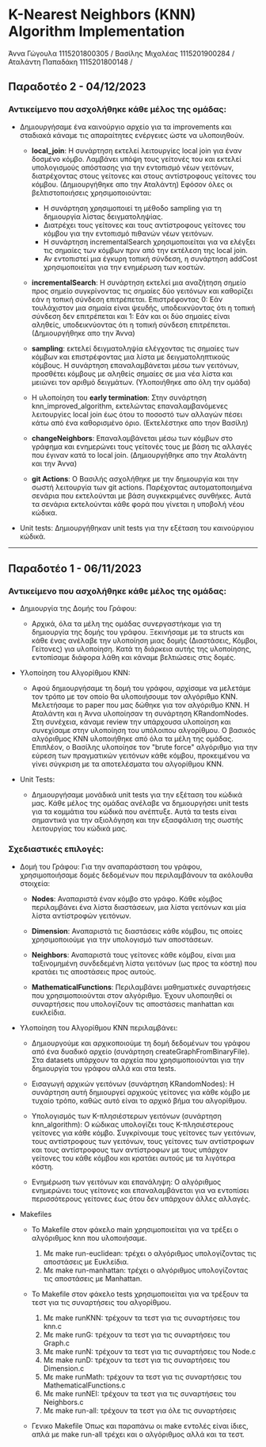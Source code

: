# K-Nearest Neighbors (KNN) Algorithm Implementation

Άννα Γώγουλα 1115201800305 / 
Βασίλης Μιχαλέας 1115201900284 /
Αταλάντη Παπαδάκη 1115201800148 /

Παραδοτέο 2 - 04/12/2023
------
### Αντικείμενο που ασχολήθηκε κάθε μέλος της ομάδας:

- Δημιουργήσαμε ένα καινούργιο αρχείο για τα improvements και σταδιακά κάναμε τις απαραίτητες ενέργειες ώστε να υλοποιηθούν. 
    * **local_join**: Η συνάρτηση εκτελεί λειτουργίες local join για έναν δοσμένο κόμβο. Λαμβάνει υπόψη τους γείτονές του και εκτελεί υπολογισμούς απόστασης για την εντοπισμό νέων γειτόνων, διατρέχοντας στους γείτονες και στους αντίστροφους γείτονες του κόμβου. (Δημιουργήθηκε απο την Αταλάντη) 
        Εφόσον όλες οι βελτιστοποιήσεις χρησιμοποιούνται:
        - Η συνάρτηση χρησιμοποιεί τη μέθοδο sampling για τη δημιουργία λίστας δειγματοληψίας.
        - Διατρέχει τους γείτονες και τους αντίστροφους γείτονες του κόμβου για την εντοπισμό πιθανών νέων γειτόνων.
        - Η συνάρτηση incrementalSearch χρησιμοποιείται για να ελέγξει τις σημαίες των κόμβων πριν από την εκτέλεση της local join.
        - Αν εντοπιστεί μια έγκυρη τοπική σύνδεση, η συνάρτηση addCost χρησιμοποιείται για την ενημέρωση των κοστών.

    * **incrementalSearch**: Η συνάρτηση εκτελεί μια αναζήτηση σημείο προς σημείο συγκρίνοντας τις σημαίες δύο γειτόνων και καθορίζει εάν η τοπική σύνδεση επιτρέπεται. Επιστρέφοντας 0: Εάν τουλάχιστον μια σημαία είναι ψευδής, υποδεικνύοντας ότι η τοπική σύνδεση δεν επιτρέπεται και 1: Εάν και οι δύο σημαίες είναι αληθείς, υποδεικνύοντας ότι η τοπική σύνδεση επιτρέπεται. (Δημιουργήθηκε απο την Άννα)
    
    * **sampling**: εκτελεί δειγματοληψία ελέγχοντας τις σημαίες των κόμβων και επιστρέφοντας μια λίστα με δειγματοληπτικούς κόμβους. Η συνάρτηση επαναλαμβάνεται μέσω των γειτόνων, προσθέτει κόμβους με αληθείς σημαίες σε μια νέα λίστα και μειώνει τον αριθμό δειγμάτων. (Υλοποιήθηκε απο όλη την ομάδα)

    * Η υλοποίηση του **early termination**: Στην συνάρτηση knn_improved_algorithm, εκτελώντας επαναλαμβανόμενες λειτουργίες local join έως ότου το ποσοστό των αλλαγών πέσει κάτω από ένα καθορισμένο όριο. (Εκτελέστηκε απο τηον Βασίλη)

    * **changeNeighbors**: Επαναλαμβάνεται μέσω των κόμβων στο γράφημα και ενημερώνει τους γείτονές τους με βάση τις αλλαγές που έγιναν κατά το local join. (Δημιουργήθηκε απο την Αταλάντη και την Άννα)

    * **git Actions**: Ο Βασιλής ασχολήθηκε με την δημιουργία και την σωστή λειτουργία των git actions. Παρέχοντας αυτοματοποιημένα σενάρια που εκτελούνται με βάση συγκεκριμένες συνθήκες. Αυτά τα σενάρια εκτελούνται κάθε φορά που γίνεται η υποβολή νέου κώδικα.

- Unit tests: Δημιουργήθηκαν unit tests για την εξέταση του καινούργιου κώδικά.


----------------------


Παραδοτέο 1 - 06/11/2023
------
### Αντικείμενο που ασχολήθηκε κάθε μέλος της ομάδας:

- Δημιουργία της Δομής του Γράφου:

    * Αρχικά, όλα τα μέλη της ομάδας συνεργαστήκαμε για τη δημιουργία της δομής του γράφου. Ξεκινήσαμε με τα structs και κάθε ένας ανέλαβε την υλοποίηση μιας δομής (Διαστάσεις, Κόμβοι, Γείτονες) για υλοποίηση. Κατά τη διάρκεια αυτής της υλοποίησης, εντοπίσαμε διάφορα λάθη και κάναμε βελτιώσεις στις δομές.

- Υλοποίηση του Αλγορίθμου ΚΝΝ:

    * Αφού δημιουργήσαμε τη δομή του γράφου, αρχίσαμε να μελετάμε τον τρόπο με τον οποίο θα υλοποιήσουμε τον αλγόριθμο ΚΝΝ. Μελετήσαμε το paper που μας δώθηκε για τον αλγόριθμο ΚΝΝ. Η Αταλάντη και η Άννα υλοποίησαν τη συνάρτηση KRandomNodes. Στη συνέχεια, κάναμε review την υπάρχουσα υλοποίηση και συνεχίσαμε στην υλοποίηση του υπόλοιπου αλγορίθμου. Ο βασικός αλγόριθμος ΚΝΝ υλοποιήθηκε από όλα τα μέλη της ομάδας. Επιπλέον, ο Βασίλης υλοποίησε τον "brute force" αλγόριθμο για την εύρεση των πραγματικών γειτόνων κάθε κόμβου, προκειμένου να γίνει σύγκριση με τα αποτελέσματα του αλγορίθμου ΚΝΝ.

- Unit Tests:

    * Δημιουργήσαμε μονάδικά unit tests για την εξέταση του κώδικά μας. Κάθε μέλος της ομάδας ανέλαβε να δημιουργήσει unit tests για τα κομμάτια του κώδικά που ανέπτυξε. Αυτά τα tests είναι σημαντικά για την αξιολόγηση και την εξασφάλιση της σωστής λειτουργίας του κώδικά μας.

### Σχεδιαστικές επιλογές:

- Δομή του Γράφου:
    Για την αναπαράσταση του γράφου, χρησιμοποιήσαμε δομές δεδομένων που περιλαμβάνουν τα ακόλουθα στοιχεία:

    * **Nodes**: Αναπαριστά έναν κόμβο στο γράφο. Κάθε κόμβος περιλαμβάνει ένα λίστα διαστάσεων, μια λίστα γειτόνων και μία λίστα αντίστροφών γειτόνων.

    * **Dimension**: Αναπαριστά τις διαστάσεις κάθε κόμβου, τις οποίες χρησιμοποιούμε για την υπολογισμό των αποστάσεων.

    * **Neighbors**: Αναπαριστά τους γείτονες κάθε κόμβου, είναι μια ταξινομημένη συνδεδεμένη λίστα γειτόνων (ως προς τα κόστη) που κρατάει τις αποστάσεις προς αυτούς.

    * **MathematicalFunctions**: Περιλαμβάνει μαθηματικές συναρτήσεις που χρησιμοποιούνται στον αλγόριθμο. Έχουν υλοποιηθεί οι συναρτήσεις που υπολογίζουν τις αποστάσεις manhattan και ευκλείδια.

- Υλοποίηση του Αλγορίθμου KNN περιλαμβάνει:
    * Δημιουργούμε και αρχικοποιούμε τη δομή δεδομένων του γράφου από ένα δυαδικό αρχείο (συνάρτηση createGraphFromBinaryFile). Στα datasets υπάρχουν τα αρχεία που χρησιμοποιούνται για την δημιουργία του γράφου αλλά και στα tests.

    * Εισαγωγή αρχικών γειτόνων (συνάρτηση KRandomNodes): Η συνάρτηση αυτή δημιουργεί αρχικούς γείτονες για κάθε κόμβο με τυχαίο τρόπο, καθώς αυτό είναι το αρχικό βήμα του αλγορίθμου.

    * Υπολογισμός των K-πλησιέστερων γειτόνων (συνάρτηση knn_algorithm): Ο κώδικας υπολογίζει τους K-πλησιέστερους γείτονες για κάθε κόμβο. Συγκρίνουμε τους γείτονες των γειτόνων, τους αντίστροφους των γειτόνων, τους γείτονες των αντίστροφων και τους αντίστροφους των αντίστροφων με τους υπάρχον γείτονες του κάθε κόμβου και κρατάει αυτούς με τα λιγότερα κόστη.

    * Ενημέρωση των γειτόνων και επανάληψη: Ο αλγόριθμος ενημερώνει τους γείτονες και επαναλαμβάνεται για να εντοπίσει περισσότερους γείτονες έως ότου δεν υπάρχουν άλλες αλλαγές.

- Makefiles
    * Το Makefile στον φάκελο main χρησιμοποιείται για να τρέξει ο αλγόριθμος knn που υλοποιήσαμε.
      1. Με make run-euclidean: τρέχει ο αλγόριθμος υπολογίζοντας τις αποστάσεις με Ευκλείδια.
      2. Με make run-manhattan: τρέχει ο αλγόριθμος υπολογίζοντας τις αποστάσεις με Manhattan.

    * Το Makefile στον φάκελο tests χρησιμοποιείται για να τρέξουν τα τεστ για τις συναρτήσεις του αλγορίθμου.
      1. Με make runKNN: τρέχουν τα τεστ για τις συναρτήσεις του knn.c
      2. Με make runG: τρέχουν τα τεστ για τις συναρτήσεις του Graph.c
      3. Με make runN: τρέχουν τα τεστ για τις συναρτήσεις του Node.c
      4. Με make runD: τρέχουν τα τεστ για τις συναρτήσεις του Dimension.c
      5. Με make runMath: τρέχουν τα τεστ για τις συναρτήσεις του MathematicalFunctions.c
      6. Με make runNEI: τρέχουν τα τεστ για τις συναρτήσεις του Neighbors.c
      7. Με make run-all: τρέχουν τα τεστ για όλε τις συναρτήσεις
    
    * Γενικο Makefile
      Όπως και παραπάνω οι make εντολές είναι ίδιες, απλά με make run-all τρέχει και ο αλγόριθμος αλλά και τα τεστ.

